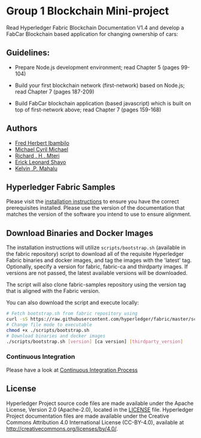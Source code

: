# Group 1 Blockchain Mini-project

Read Hyperledger Fabric Blockchain Documentation V1.4 and develop a FabCar Blockchain based application for changing ownership of cars:

## Guidelines:


- Prepare Node.js development environment; read Chapter 5 (pages 99-104)

- Build your first blockchain network (first-network) based on Node.js; read Chapter 7 (pages 187-209)

- Build FabCar blockchain application (based javascript) which is built on top of first-network above; read Chapter 7 (pages 159-168)



## Authors

- [Fred Herbert Ibambilo](https://www.github.com/Freditto)
- [Michael Cyril Michael](https://www.github.com/michaelcyril)
- [Richard . H . Mteri](https://www.github.com/Richy04)
- [Erick Leonard Shayo](https://www.github.com/erickshayo)
- [Kelvin .P. Mahalu](https://www.github.com/Kmahalu)



###





[//]: # (SPDX-License-Identifier: CC-BY-4.0)

## Hyperledger Fabric Samples

Please visit the [installation instructions](http://hyperledger-fabric.readthedocs.io/en/latest/install.html)
to ensure you have the correct prerequisites installed. Please use the
version of the documentation that matches the version of the software you
intend to use to ensure alignment.

## Download Binaries and Docker Images

The installation instructions will utilize `scripts/bootstrap.sh` (available in the fabric repository)
script to download all of the requisite Hyperledger Fabric binaries and docker
images, and tag the images with the 'latest' tag. Optionally,
specify a version for fabric, fabric-ca and thirdparty images. If versions
are not passed, the latest available versions will be downloaded.

The script will also clone fabric-samples repository using the version tag that
is aligned with the Fabric version.

You can also download the script and execute locally:

```bash
# Fetch bootstrap.sh from fabric repository using
curl -sS https://raw.githubusercontent.com/hyperledger/fabric/master/scripts/bootstrap.sh -o ./scripts/bootstrap.sh
# Change file mode to executable
chmod +x ./scripts/bootstrap.sh
# Download binaries and docker images
./scripts/bootstrap.sh [version] [ca version] [thirdparty_version]
```

### Continuous Integration

Please have a look at [Continuous Integration Process](docs/fabric-samples-ci.md)

## License <a name="license"></a>

Hyperledger Project source code files are made available under the Apache
License, Version 2.0 (Apache-2.0), located in the [LICENSE](LICENSE) file.
Hyperledger Project documentation files are made available under the Creative
Commons Attribution 4.0 International License (CC-BY-4.0), available at http://creativecommons.org/licenses/by/4.0/.